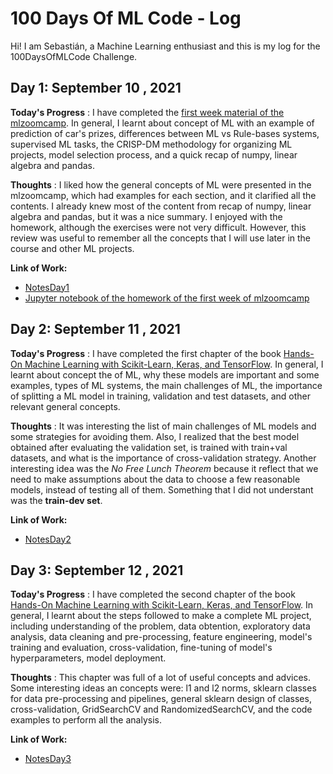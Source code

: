 # 100 Days Of ML Code - Log

Hi! I am Sebastián, a Machine Learning enthusiast and this is my log for the 100DaysOfMLCode Challenge.

## Day 1: September 10 , 2021

**Today's Progress** : I have completed the [first week material of the mlzoomcamp](https://github.com/alexeygrigorev/mlbookcamp-code/tree/master/course-zoomcamp/01-intro). 
In general, I learnt about concept of ML with an example of prediction of car's prizes, differences between ML vs Rule-bases systems, supervised ML tasks, the 
CRISP-DM methodology for organizing ML projects, model selection process, and a quick recap of numpy, linear algebra and pandas. 

**Thoughts** : I liked how the general concepts of ML were presented in the mlzoomcamp, which had examples for each section, and it clarified all the contents. 
I already knew most of the content from recap of numpy, linear algebra and pandas, but it was a nice summary. I enjoyed with the homework, although the 
exercises were not very difficult. However, this review was useful to remember all the concepts that I will use later in the course and other ML projects. 

**Link of Work:** 
* [NotesDay1](Notes/NotesDay1.md)
* [Jupyter notebook of the homework of the first week of mlzoomcamp](Intro_ML/Homework_week1_mlzoomcamp.ipynb)

## Day 2: September 11 , 2021

**Today's Progress** : I have completed the first chapter of the book [Hands-On Machine Learning with Scikit-Learn, Keras, and TensorFlow](https://www.oreilly.com/library/view/hands-on-machine-learning/9781492032632/). 
In general, I learnt about concept the of ML, why these models are important and some examples, types of ML systems, the main challenges of ML, the importance of 
splitting a ML model in training, validation and test datasets, and other relevant general concepts. 

**Thoughts** : It was interesting the list of main challenges of ML models and some strategies for avoiding them. Also, I realized that the best model obtained after evaluating the validation set, is trained 
with train+val datasets, and what is the importance of cross-validation strategy. Another interesting idea was the *No Free Lunch Theorem* because it reflect that we need to make 
assumptions about the data to choose a few reasonable models, instead of testing all of them. Something that I did not understant was the **train-dev set**. 

**Link of Work:** 
* [NotesDay2](Notes/NotesDay1.md)

## Day 3: September 12 , 2021

**Today's Progress** : I have completed the second chapter of the book [Hands-On Machine Learning with Scikit-Learn, Keras, and TensorFlow](https://www.oreilly.com/library/view/hands-on-machine-learning/9781492032632/). 
In general, I learnt about the steps followed to make a complete ML project, including understanding of the problem, data obtention, exploratory data analysis, 
data cleaning and pre-processing, feature engineering, model's training and evaluation, cross-validation, fine-tuning of model's hyperparameters, model deployment. 

**Thoughts** : This chapter was full of a lot of useful concepts and advices. Some interesting ideas an concepts were: l1 and l2 norms, sklearn classes for data 
pre-processing and pipelines, general sklearn design of classes, cross-validation, GridSearchCV and RandomizedSearchCV, and the code examples to perform all the analysis. 

**Link of Work:** 
* [NotesDay3](Notes/NotesDay3.md)
